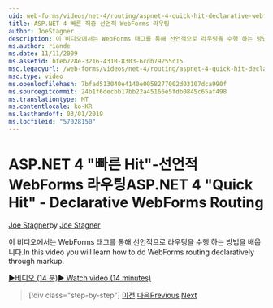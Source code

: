 ```yaml
---
uid: web-forms/videos/net-4/routing/aspnet-4-quick-hit-declarative-webforms-routing
title: ASP.NET 4 빠른 적중-선언적 WebForms 라우팅
author: JoeStagner
description: 이 비디오에서는 WebForms 태그를 통해 선언적으로 라우팅을 수행 하는 방법을 배웁니다.
ms.author: riande
ms.date: 11/11/2009
ms.assetid: bfeb728e-3216-4310-8303-6cdb79255c15
msc.legacyurl: /web-forms/videos/net-4/routing/aspnet-4-quick-hit-declarative-webforms-routing
msc.type: video
ms.openlocfilehash: 7bfad513040e4140e0058277002d03107dca990f
ms.sourcegitcommit: 24b1f6decbb17bb22a45166e5fdb0845c65af498
ms.translationtype: MT
ms.contentlocale: ko-KR
ms.lasthandoff: 03/01/2019
ms.locfileid: "57028150"
---
```

<a name="aspnet-4-quick-hit---declarative-webforms-routing"></a><span data-ttu-id="ea637-103">ASP.NET 4 "빠른 Hit"-선언적 WebForms 라우팅</span><span class="sxs-lookup"><span data-stu-id="ea637-103">ASP.NET 4 "Quick Hit" - Declarative WebForms Routing</span></span>
====================
<span data-ttu-id="ea637-104">[Joe Stagner](https://github.com/JoeStagner)</span><span class="sxs-lookup"><span data-stu-id="ea637-104">by [Joe Stagner](https://github.com/JoeStagner)</span></span>

<span data-ttu-id="ea637-105">이 비디오에서는 WebForms 태그를 통해 선언적으로 라우팅을 수행 하는 방법을 배웁니다.</span><span class="sxs-lookup"><span data-stu-id="ea637-105">In this video you will learn how to do WebForms routing declaratively through markup.</span></span> 

[<span data-ttu-id="ea637-106">&#9654;비디오 (14 분)</span><span class="sxs-lookup"><span data-stu-id="ea637-106">&#9654; Watch video (14 minutes)</span></span>](https://channel9.msdn.com/Blogs/ASP-NET-Site-Videos/aspnet-4-quick-hit-declarative-webforms-routing)

> [!div class="step-by-step"]
> <span data-ttu-id="ea637-107">[이전](aspnet-4-quick-hit-imperative-webforms-routing.md)
> [다음](aspnet-4-quick-hit-outbound-webforms-routing.md)</span><span class="sxs-lookup"><span data-stu-id="ea637-107">[Previous](aspnet-4-quick-hit-imperative-webforms-routing.md)
[Next](aspnet-4-quick-hit-outbound-webforms-routing.md)</span></span>
